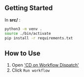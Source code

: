 Getting Started
-------------------------------------------------------------------------------

In **src/** :

```sh
python3 -m venv .
source ./bin/activate
pip install -r requirements.txt
```


How to Use
-------------------------------------------------------------------------------

1. Open ['CD on Workflow Dispatch'](https://github.com/Guvalif/dimension-0/actions/workflows/cd-on-dispatch.yaml)
2. Click `Run workflow`
